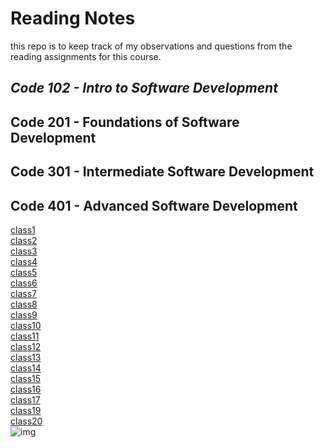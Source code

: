 # **Reading Notes**

this repo is to keep track of my observations and questions from the reading assignments for this course.

## **_Code 102 - Intro to Software Development_**

## Code 201 - Foundations of Software Development

## Code 301 - Intermediate Software Development

## Code 401 - Advanced Software Development
[class1](/401-class/class1/class1.md)<br>
[class2](/401-class/class2/class2.md)<br>
[class3](/401-class/class3/class3.md)<br>
[class4](/401-class/class4/class4.md)<br>
[class5](/401-class/class5/class5.md)<br>
[class6](/401-class/class6/class6.md)<br>
[class7](/401-class/class7/class7.md)<br>
[class8](/401-class/class8/class8.md)<br>
[class9](/401-class/class9/class9.md)<br>
[class10](/401-class/class10/class10.md)<br>
[class11](/401-class/class11/class11.md)<br>
[class12](/401-class/class12/class12.md)<br>
[class13](/401-class/class13/class13.md)<br>
[class14](/401-class/class14/class14.md)<br>
[class15](/401-class/class15/class15.md)<br>
[class16](/401-class/class16/class16.md)<br>
[class17](/401-class/class17/class17.md)<br>
[class19](/401-class/class19/class19.md)<br>
[class20](/401-class/class20/class20.md)<br>
![img](https://cdnb.artstation.com/p/assets/images/images/044/372/763/large/naughty-boy-16-01.jpg?1639797413)
